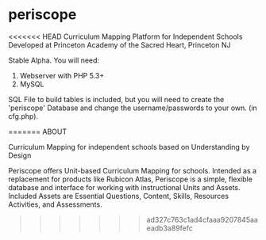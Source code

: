 periscope
=========

<<<<<<< HEAD
Curriculum Mapping Platform for Independent Schools
Developed at Princeton Academy of the Sacred Heart, Princeton NJ

Stable Alpha. You will need:

1. Webserver with PHP 5.3+
2. MySQL

SQL File to build tables is included, but you will need to create the 'periscope' Database and change the username/passwords to your own. (in cfg.php).


=======
ABOUT

Curriculum Mapping for independent schools based on Understanding by Design

Periscope offers Unit-based Curriculum Mapping for schools. Intended as a replacement for products like Rubicon Atlas, Periscope is a simple, flexible database and interface for working with instructional Units and Assets. Included Assets are Essential Questions, Content, Skills, Resources Activities, and Assessments. 
>>>>>>> ad327c763c1ad4cfaaa9207845aaeadb3a89fefc
